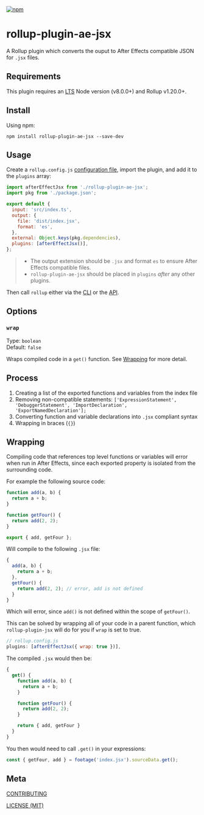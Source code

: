 [npm]: https://img.shields.io/npm/v/rollup-plugin-ae-jsx
[npm-url]: https://www.npmjs.com/package/rollup-plugin-ae-jsx
[size]: https://packagephobia.now.sh/badge?p=rollup-plugin-ae-jsx

[![npm][npm]][npm-url]

# rollup-plugin-ae-jsx

A Rollup plugin which converts the ouput to After Effects compatible JSON for `.jsx` files.

## Requirements

This plugin requires an [LTS](https://github.com/nodejs/Release) Node version (v8.0.0+) and Rollup v1.20.0+.

## Install

Using npm:

```console
npm install rollup-plugin-ae-jsx --save-dev
```

## Usage

Create a `rollup.config.js` [configuration file](https://www.rollupjs.org/guide/en/#configuration-files), import the plugin, and add it to the `plugins` array:

```js
import afterEffectJsx from './rollup-plugin-ae-jsx';
import pkg from './package.json';

export default {
  input: 'src/index.ts',
  output: {
    file: 'dist/index.jsx',
    format: 'es',
  },
  external: Object.keys(pkg.dependencies),
  plugins: [afterEffectJsx()],
};
```

> - The output extension should be `.jsx` and format `es` to ensure After Effects compatible files.
> - `rollup-plugin-ae-jsx` should be placed in `plugins` _after_ any other plugins.

Then call `rollup` either via the [CLI](https://www.rollupjs.org/guide/en/#command-line-reference) or the [API](https://www.rollupjs.org/guide/en/#javascript-api).

## Options

### `wrap`

Type: `boolean` \
Default: `false`

Wraps compiled code in a `get()` function. See [Wrapping](#wrapping) for more detail.

## Process

1. Creating a list of the exported functions and variables from the index file
2. Removing non-compatible statements: `['ExpressionStatement', 'DebuggerStatement', 'ImportDeclaration', 'ExportNamedDeclaration'];`
3. Converting function and variable declarations into `.jsx` compliant syntax
4. Wrapping in braces (`{}`)

## Wrapping

Compiling code that references top level functions or variables will error when run in After Effects, since each exported property is isolated from the surrounding code.

For example the following source code:

```js
function add(a, b) {
  return a + b;
}

function getFour() {
  return add(2, 2);
}

export { add, getFour };
```

Will compile to the following `.jsx` file:

```js
{
  add(a, b) {
    return a + b;
  },
  getFour() {
    return add(2, 2); // error, add is not defined
  }
}
```

Which will error, since `add()` is not defined within the scope of `getFour()`.

This can be solved by wrapping all of your code in a parent function, which `rollup-plugin-jsx` will do for you if `wrap` is set to true.

```js
// rollup.config.js
plugins: [afterEffectJsx({ wrap: true })],
```

The compiled `.jsx` would then be:

```js
{
  get() {
    function add(a, b) {
      return a + b;
    }

    function getFour() {
      return add(2, 2);
    }

    return { add, getFour }
  }
}
```

You then would need to call `.get()` in your expressions:

```js
const { getFour, add } = footage('index.jsx').sourceData.get();
```

## Meta

[CONTRIBUTING](/.github/CONTRIBUTING.md)

[LICENSE (MIT)](/LICENSE)
